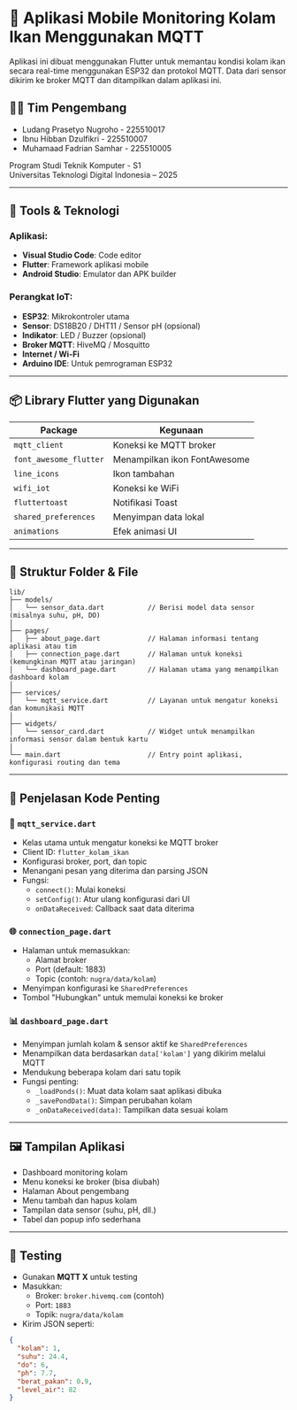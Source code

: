 # 📱 Aplikasi Mobile Monitoring Kolam Ikan Menggunakan MQTT

Aplikasi ini dibuat menggunakan Flutter untuk memantau kondisi kolam ikan secara real-time menggunakan ESP32 dan protokol MQTT. Data dari sensor dikirim ke broker MQTT dan ditampilkan dalam aplikasi ini.

## 👨‍💻 Tim Pengembang
- Ludang Prasetyo Nugroho - 225510017  
- Ibnu Hibban Dzulfikri - 225510007  
- Muhamaad Fadrian Samhar - 225510005  

Program Studi Teknik Komputer - S1  
Universitas Teknologi Digital Indonesia – 2025

---

## 🔧 Tools & Teknologi

### Aplikasi:
- **Visual Studio Code**: Code editor
- **Flutter**: Framework aplikasi mobile
- **Android Studio**: Emulator dan APK builder

### Perangkat IoT:
- **ESP32**: Mikrokontroler utama
- **Sensor**: DS18B20 / DHT11 / Sensor pH (opsional)
- **Indikator**: LED / Buzzer (opsional)
- **Broker MQTT**: HiveMQ / Mosquitto
- **Internet / Wi-Fi**
- **Arduino IDE**: Untuk pemrograman ESP32

---

## 📦 Library Flutter yang Digunakan

| Package                 | Kegunaan |
|------------------------|----------|
| `mqtt_client`          | Koneksi ke MQTT broker |
| `font_awesome_flutter` | Menampilkan ikon FontAwesome |
| `line_icons`           | Ikon tambahan |
| `wifi_iot`             | Koneksi ke WiFi |
| `fluttertoast`         | Notifikasi Toast |
| `shared_preferences`   | Menyimpan data lokal |
| `animations`           | Efek animasi UI |

---

## 📁 Struktur Folder & File


```
lib/
├── models/
│   └── sensor_data.dart           // Berisi model data sensor (misalnya suhu, pH, DO)
│
├── pages/
│   ├── about_page.dart            // Halaman informasi tentang aplikasi atau tim
│   ├── connection_page.dart       // Halaman untuk koneksi (kemungkinan MQTT atau jaringan)
│   └── dashboard_page.dart        // Halaman utama yang menampilkan dashboard kolam
│
├── services/
│   └── mqtt_service.dart          // Layanan untuk mengatur koneksi dan komunikasi MQTT
│
├── widgets/
│   └── sensor_card.dart           // Widget untuk menampilkan informasi sensor dalam bentuk kartu
│
└── main.dart                      // Entry point aplikasi, konfigurasi routing dan tema
```


---

## 🧠 Penjelasan Kode Penting

### 🔌 `mqtt_service.dart`
- Kelas utama untuk mengatur koneksi ke MQTT broker
- Client ID: `flutter_kolam_ikan`
- Konfigurasi broker, port, dan topic
- Menangani pesan yang diterima dan parsing JSON
- Fungsi:
  - `connect()`: Mulai koneksi
  - `setConfig()`: Atur ulang konfigurasi dari UI
  - `onDataReceived`: Callback saat data diterima

### 🌐 `connection_page.dart`
- Halaman untuk memasukkan:
  - Alamat broker
  - Port (default: 1883)
  - Topic (contoh: `nugra/data/kolam`)
- Menyimpan konfigurasi ke `SharedPreferences`
- Tombol "Hubungkan" untuk memulai koneksi ke broker

### 📊 `dashboard_page.dart`
- Menyimpan jumlah kolam & sensor aktif ke `SharedPreferences`
- Menampilkan data berdasarkan `data['kolam']` yang dikirim melalui MQTT
- Mendukung beberapa kolam dari satu topik
- Fungsi penting:
  - `_loadPonds()`: Muat data kolam saat aplikasi dibuka
  - `_savePondData()`: Simpan perubahan kolam
  - `_onDataReceived(data)`: Tampilkan data sesuai kolam

---

## 🖼️ Tampilan Aplikasi

- Dashboard monitoring kolam
- Menu koneksi ke broker (bisa diubah)
- Halaman About pengembang
- Menu tambah dan hapus kolam
- Tampilan data sensor (suhu, pH, dll.)
- Tabel dan popup info sederhana

---

## 🧪 Testing

- Gunakan **MQTT X** untuk testing
- Masukkan:
  - Broker: `broker.hivemq.com` (contoh)
  - Port: `1883`
  - Topik: `nugra/data/kolam`
- Kirim JSON seperti:
```json
{
  "kolam": 1,
  "suhu": 24.4,
  "do": 6,
  "ph": 7.7,
  "berat_pakan": 0.9,
  "level_air": 82
}
```

